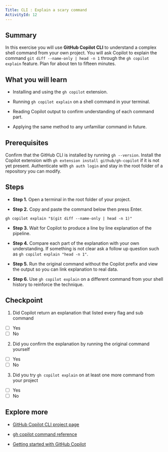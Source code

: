 ```yaml
---
Title: CLI : Explain a scary command
ActivityId: 12
---
```


## Summary

In this exercise you will use **GitHub Copilot CLI** to understand a complex shell command from your own project. You will ask Copilot to explain the command `git diff --name-only | head -n 1` through the `gh copilot explain` feature. Plan for about ten to fifteen minutes.

## What you will learn

- Installing and using the `gh copilot` extension.

- Running `gh copilot explain` on a shell command in your terminal.

- Reading Copilot output to confirm understanding of each command part.

- Applying the same method to any unfamiliar command in future.

## Prerequisites

Confirm that the GitHub CLI is installed by running `gh --version`. Install the Copilot extension with `gh extension install github/gh-copilot` if it is not yet present. Authenticate with `gh auth login` and stay in the root folder of a repository you can modify.

## Steps

- **Step 1.** Open a terminal in the root folder of your project.

- **Step 2.** Copy and paste the command below then press Enter.

`gh copilot explain "$(git diff --name-only | head -n 1)"`

- **Step 3.** Wait for Copilot to produce a line by line explanation of the pipeline.

- **Step 4.** Compare each part of the explanation with your own understanding. If something is not clear ask a follow up question such as `gh copilot explain "head -n 1"`.

- **Step 5.** Run the original command without the Copilot prefix and view the output so you can link explanation to real data.

- **Step 6.** Use `gh copilot explain` on a different command from your shell history to reinforce the technique.

## Checkpoint

1. Did Copilot return an explanation that listed every flag and sub command

- [ ] Yes
- [ ] No

2. Did you confirm the explanation by running the original command yourself

- [ ] Yes
- [ ] No

3. Did you try `gh copilot explain` on at least one more command from your project

- [ ] Yes
- [ ] No

## Explore more

- [GitHub Copilot CLI project page](https://githubnext.com/projects/copilot-cli)

- [gh copilot command reference](https://docs.github.com/en/copilot/using-github-copilot/using-github-copilot-in-the-command-line)

- [Getting started with GitHub Copilot](https://docs.github.com/en/copilot/getting-started-with-github-copilot)
